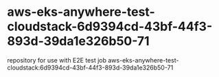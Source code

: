# aws-eks-anywhere-test-cloudstack-6d9394cd-43bf-44f3-893d-39da1e326b50-71
repository for use with E2E test job aws-eks-anywhere-test-cloudstack:6d9394cd-43bf-44f3-893d-39da1e326b50-71
